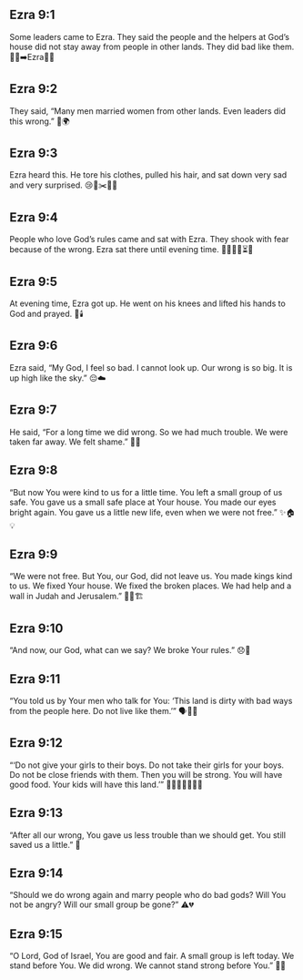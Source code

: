 ## Ezra 9:1
Some leaders came to Ezra. They said the people and the helpers at God’s house did not stay away from people in other lands. They did bad like them. 🧑‍💼➡️Ezra📣😟
## Ezra 9:2
They said, “Many men married women from other lands. Even leaders did this wrong.” 💍🌍
## Ezra 9:3
Ezra heard this. He tore his clothes, pulled his hair, and sat down very sad and very surprised. 😢🧵✂️🧑‍🦲
## Ezra 9:4
People who love God’s rules came and sat with Ezra. They shook with fear because of the wrong. Ezra sat there until evening time. 🧎‍♂️🧎‍♀️⏳🌅
## Ezra 9:5
At evening time, Ezra got up. He went on his knees and lifted his hands to God and prayed. 🙏🕯️
## Ezra 9:6
Ezra said, “My God, I feel so bad. I cannot look up. Our wrong is so big. It is up high like the sky.” 😔☁️
## Ezra 9:7
He said, “For a long time we did wrong. So we had much trouble. We were taken far away. We felt shame.” 🧳😞
## Ezra 9:8
“But now You were kind to us for a little time. You left a small group of us safe. You gave us a small safe place at Your house. You made our eyes bright again. You gave us a little new life, even when we were not free.” ✨🏠💡
## Ezra 9:9
“We were not free. But You, our God, did not leave us. You made kings kind to us. We fixed Your house. We fixed the broken places. We had help and a wall in Judah and Jerusalem.” 🧱👑🏗️
## Ezra 9:10
“And now, our God, what can we say? We broke Your rules.” 😞📜
## Ezra 9:11
“You told us by Your men who talk for You: ‘This land is dirty with bad ways from the people here. Do not live like them.’” 🗣️🧼🚫
## Ezra 9:12
“‘Do not give your girls to their boys. Do not take their girls for your boys. Do not be close friends with them. Then you will be strong. You will have good food. Your kids will have this land.’” 👨‍👩‍👧‍👦🍞💪🌾
## Ezra 9:13
“After all our wrong, You gave us less trouble than we should get. You still saved us a little.” 🙌
## Ezra 9:14
“Should we do wrong again and marry people who do bad gods? Will You not be angry? Will our small group be gone?” ⚠️💔
## Ezra 9:15
“O Lord, God of Israel, You are good and fair. A small group is left today. We stand before You. We did wrong. We cannot stand strong before You.” 🙇‍♂️
